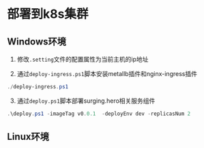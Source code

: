 # 部署到k8s集群

## Windows环境
1. 修改`.setting`文件的配置属性为当前主机的ip地址

2. 通过`deploy-ingress.ps1`脚本安装metallb插件和nginx-ingress插件
```powershell
./deploy-ingress.ps1
```

3. 通过`deploy.ps1`脚本部署surging.hero相关服务组件
```powershell
.\deploy.ps1 -imageTag v0.0.1  -deployEnv dev -replicasNum 2
```

## Linux环境
